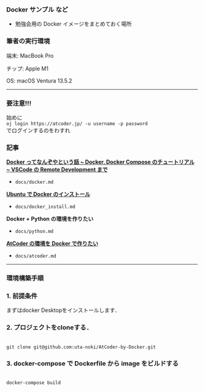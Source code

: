 ### Docker サンプル など

- 勉強会用の Docker イメージをまとめておく場所

### 筆者の実行環境
端末: MacBook Pro

チップ: Apple M1

OS: macOS Ventura 13.5.2

---
### 要注意!!!
始めに</br>
```oj login https://atcoder.jp/ -u username -p password```</br>
でログインするのをわすれ

### 記事

[**Docker ってなんぞやという話 ~ Docker, Docker Compose のチュートリアル ~ VSCode の Remote Development まで**](https://qiita.com/tf63/items/684fe4b818ecd715aed9)

- `docs/docker.md`

[**Ubuntu で Docker のインストール**](https://qiita.com/tf63/items/c21549ba44224722f301)

- `docs/docker_install.md`

**Docker + Python の環境を作りたい**

- `docs/python.md`

[**AtCoder の環境を Docker で作りたい**](https://qiita.com/tf63/items/c93c6f24d73599e637d8)

- `docs/atcoder.md`
---
### 環境構築手順
### 1. 前提条件
   まずはdocker Desktopをインストールします．
### 2. プロジェクトをcloneする．
   </br> ```git clone git@github.com:uta-noki/AtCoder-by-Docker.git```</br>
### 3. docker-compose で Dockerfile から image をビルドする
   </br> ```docker-compose build```</br>
